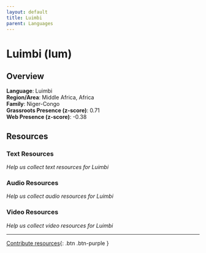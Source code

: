 ```yaml
---
layout: default
title: Luimbi
parent: Languages
---
```


# Luimbi (lum)

## Overview

**Language**: Luimbi  
**Region/Area**: Middle Africa, Africa  
**Family**: Niger-Congo  
**Grassroots Presence (z-score)**: 0.71  
**Web Presence (z-score)**: -0.38  

## Resources

### Text Resources
*Help us collect text resources for Luimbi*

### Audio Resources
*Help us collect audio resources for Luimbi*

### Video Resources
*Help us collect video resources for Luimbi*

---

[Contribute resources](https://forms.office.com/e/1SfLJx3u1r){: .btn .btn-purple }
